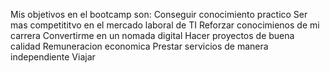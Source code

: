 Mis objetivos en el bootcamp son:
Conseguir conocimiento practico 
Ser mas competititvo en el mercado laboral de TI
Reforzar conocimienos de mi carrera
Convertirme en un nomada digital
Hacer proyectos de buena calidad
Remuneracion economica
Prestar servicios de manera independiente 
Viajar  